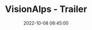---
title: VisionAlps - Trailer
date: 2022-10-08 06:45:00
description: Test
image: /podcasts/visionalps/s1e1/cover.jpg
season: 1
episode: 1
audio:
  file: /podcasts/visionalps/s1e1/s1e1.mp3
  size: 9000
  duration: 90
type: trailer
---